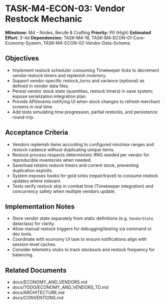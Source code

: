 # TASK-M4-ECON-03: Vendor Restock Mechanic

**Milestone:** M4 - Nodes, Berufe & Crafting
**Priority:** P0 (High)
**Estimated Effort:** 3-4d
**Dependencies:** TASK-M4-16, TASK-M4-ECON-01-Core-Economy-System, TASK-M4-ECON-02-Vendor-Data-Schema

## Objectives

- Implement restock scheduler consuming Timekeeper ticks to decrement vendor restock timers and replenish inventory.
- Support vendor-specific restock_turns and variance (optional) as defined in vendor data files.
- Persist vendor stock state (quantities, restock timers) in save system; expose serialization integration plan.
- Provide API/events notifying UI when stock changes to refresh merchant screens in real time.
- Add tests simulating time progression, partial restocks, and persistence round-trip.

## Acceptance Criteria

- Vendors replenish items according to configured min/max ranges and restock cadence without duplicating unique items.
- Restock process respects deterministic RNG seeded per vendor for reproducible inventories when needed.
- Save/load retains restock timers and current stock, preventing duplication exploits.
- System exposes hooks for gold sinks (repair/travel) to consume restock updates where relevant.
- Tests verify restock skip in combat time (Timekeeper integration) and concurrency safety when multiple vendors update.

## Implementation Notes

- Store vendor state separately from static definitions (e.g. `VendorState` dataclass) for clarity.
- Allow manual restock triggers for debugging/testing via command or dev tools.
- Coordinate with economy UI task to ensure notifications align with session-level caches.
- Consider telemetry stubs to track stockouts and restock frequency for balancing.

## Related Documents

- docs/ECONOMY_AND_VENDORS.md
- docs/TODO/ECONOMY_AND_VENDORS_TD.md
- docs/ARCHITECTURE.md
- docs/CONVENTIONS.md
